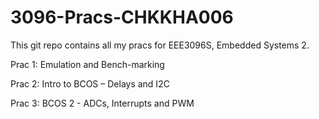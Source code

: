 # 3096-Pracs-CHKKHA006

This git repo contains all my pracs for EEE3096S, Embedded Systems 2.

Prac 1: Emulation and Bench-marking

Prac 2: Intro to BCOS – Delays and I2C

Prac 3: BCOS 2 - ADCs, Interrupts and PWM
